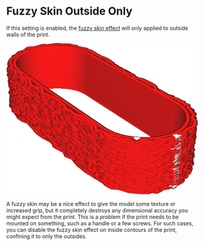 Fuzzy Skin Outside Only
====
If this setting is enabled, the [fuzzy skin effect](magic_fuzzy_skin_enabled.md) will only applied to outside walls of the print.

<!--screenshot {
"image_path": "magic_fuzzy_skin_outside_only.png",
"models": [{"script": "watch_strap_keeper.scad"}],
"camera_position": [-52, -37, 37],
"settings": {
    "magic_fuzzy_skin_enabled": true,
    "magic_fuzzy_skin_outside_only": true
},
"colours": 32
}-->
![The outside is fuzzy, but the inside is not](images/magic_fuzzy_skin_outside_only.png)

A fuzzy skin may be a nice effect to give the model some texture or increased grip, but it completely destroys any dimensional accuracy you might expect from the print. This is a problem if the print needs to be mounted on something, such as a handle or a few screws. For such cases, you can disable the fuzzy skin effect on inside contours of the print, confining it to only the outsides.